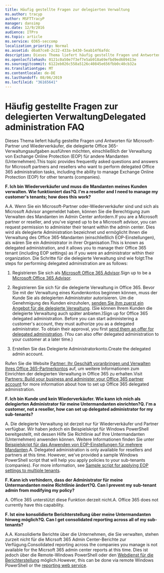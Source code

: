 ```yaml
---
title: Häufig gestellte Fragen zur delegierten Verwaltung
ms.author: tracyp
author: MSFTTracyP
manager: dansimp
ms.date: 12/9/2016
audience: ITPro
ms.topic: article
ms.service: O365-seccomp
localization_priority: Normal
ms.assetid: d6a87ce8-2c22-433a-b430-5eab14f6afdc
description: Dieses Thema liefert häufig gestellte Fragen und Antworten für Microsoft-Partner und Wiederverkäufer, die delegierte Office 365-Verwaltungsaufgaben ausführen möchten, einschließlich der Verwaltung von Exchange Online Protection (EOP) für andere Mandanten (Unternehmen).
ms.openlocfilehash: 0121c0a50e7f3ef7e5ab918a69efbd9ed609413e
ms.sourcegitcommit: 6122eb026c558a5126c40845e656fbb0c40cb32a
ms.translationtype: MT
ms.contentlocale: de-DE
ms.lasthandoff: 08/06/2019
ms.locfileid: "36165641"
---
```

# <a name="delegated-administration-faq"></a><span data-ttu-id="73162-103">Häufig gestellte Fragen zur delegierten Verwaltung</span><span class="sxs-lookup"><span data-stu-id="73162-103">Delegated administration FAQ</span></span>

<span data-ttu-id="73162-104">Dieses Thema liefert häufig gestellte Fragen und Antworten für Microsoft-Partner und Wiederverkäufer, die delegierte Office 365-Verwaltungsaufgaben ausführen möchten, einschließlich der Verwaltung von Exchange Online Protection (EOP) für andere Mandanten (Unternehmen).</span><span class="sxs-lookup"><span data-stu-id="73162-104">This topic provides frequently asked questions and answers for Microsoft partners and resellers who want to perform delegated Office 365 administration tasks, including the ability to manage Exchange Online Protection (EOP) for other tenants (companies).</span></span>
  
 <span data-ttu-id="73162-105">**F. Ich bin Wiederverkäufer und muss die Mandanten meines Kunden verwalten. Wie funktioniert das?**</span><span class="sxs-lookup"><span data-stu-id="73162-105">**Q. I'm a reseller and I need to manage my customer's tenants; how does this work?**</span></span>
  
<span data-ttu-id="73162-106">A.</span><span class="sxs-lookup"><span data-stu-id="73162-106">A.</span></span> <span data-ttu-id="73162-107">Wenn Sie ein Microsoft-Partner oder-Wiederverkäufer sind und sich als Microsoft Advisor angemeldet haben, können Sie die Berechtigung zum Verwalten des Mandanten im Admin Center anfordern.</span><span class="sxs-lookup"><span data-stu-id="73162-107">If you are a Microsoft partner or reseller, and you've signed up to be a Microsoft advisor, you can request permission to administer their tenant within the admin center.</span></span> <span data-ttu-id="73162-108">Dies wird als delegierte Administration bezeichnet und ermöglicht Ihnen die Verwaltung des Office 365-Mandanten (einschließlich EOP-Einstellungen), als wären Sie ein Administrator in ihrer Organisation.</span><span class="sxs-lookup"><span data-stu-id="73162-108">This is known as delegated administration, and it allows you to manage their Office 365 tenant (including EOP settings) as if you were an administrator within their organization.</span></span> <span data-ttu-id="73162-109">Die Schritte für die delegierte Verwaltung sind wie folgt:</span><span class="sxs-lookup"><span data-stu-id="73162-109">The steps for performing delegated administration are as follows:</span></span>
  
1. <span data-ttu-id="73162-110">Registrieren Sie sich als [Microsoft Office 365 Advisor](https://aka.ms/cloudbenefits).</span><span class="sxs-lookup"><span data-stu-id="73162-110">Sign up to be a [Microsoft Office 365 Advisor](https://aka.ms/cloudbenefits).</span></span>
    
2. <span data-ttu-id="73162-p102">Registrieren Sie sich für die delegierte Verwaltung in Office 365. Bevor Sie mit der Verwaltung eines Kundenkontos beginnen können, muss der Kunde Sie als delegierten Administrator autorisieren. Um die Genehmigung des Kunden einzuholen, [senden Sie ihm zuerst ein Angebot für die delegierte Verwaltung](https://go.microsoft.com/fwlink/?LinkId=396829). (Sie können Ihrem Kunden die delegierte Verwaltung auch später anbieten.)</span><span class="sxs-lookup"><span data-stu-id="73162-p102">Sign up for Office 365 delegated administration. Before you can start administering a customer's account, they must authorize you as a delegated administrator. To obtain their approval, you first [send them an offer for delegated administration](https://go.microsoft.com/fwlink/?LinkId=396829). (You can also offer delegated administration to your customer at a later time.)</span></span> 
    
3. <span data-ttu-id="73162-115">Erstellen Sie das Delegierte Administratorkonto.</span><span class="sxs-lookup"><span data-stu-id="73162-115">Create the delegated admin account.</span></span>
    
<span data-ttu-id="73162-116">Rufen Sie die Website [Partner: Ihr Geschäft voranbringen und Verwalten Ihres Office 365-Partnerkontos](https://go.microsoft.com/fwlink/?LinkId=301485) auf, um weitere Informationen zum Einrichten der delegierten Verwaltung in Office 365 zu erhalten.</span><span class="sxs-lookup"><span data-stu-id="73162-116">Visit [Partners: Build your business and administer your Office 365 partner account](https://go.microsoft.com/fwlink/?LinkId=301485) for more information about how to set up Office 365 delegated administration.</span></span> 
  
 <span data-ttu-id="73162-117">**F. Ich bin Kunde und kein Wiederverkäufer. Wie kann ich mich als delegierten Administrator für meine Untermandanten einrichten?**</span><span class="sxs-lookup"><span data-stu-id="73162-117">**Q. I'm a customer, not a reseller, how can set up delegated administrator for my sub-tenants?**</span></span>
  
<span data-ttu-id="73162-p103">A. Die delegierte Verwaltung ist derzeit nur für Wiederverkäufer und Partner verfügbar. Wir haben jedoch ein Beispielskript für Windows PowerShell bereitgestellt, mit dessen Hilfe Sie Richtlinie auf Ihre Untermandanten (Unternehmen) anwenden können. Weitere Informationen finden Sie unter [Beispielskript für das Anwenden von EOP-Einstellungen für mehrere Mandanten](sample-script-for-applying-eop-settings-to-multiple-tenants.md).</span><span class="sxs-lookup"><span data-stu-id="73162-p103">A. Delegated administration is only available for resellers and partners at this time. However, we've provided a sample Windows PowerShell script that will help you apply policies to your sub-tenants (companies). For more information, see [Sample script for applying EOP settings to multiple tenants](sample-script-for-applying-eop-settings-to-multiple-tenants.md).</span></span>
  
 <span data-ttu-id="73162-122">**F. Kann ich verhindern, dass der Administrator für meine Untermandanten meine Richtlinie ändert?**</span><span class="sxs-lookup"><span data-stu-id="73162-122">**Q. Can I prevent my sub-tenant admin from modifying my policy?**</span></span>
  
<span data-ttu-id="73162-p104">A. Office 365 unterstützt diese Funktion derzeit nicht.</span><span class="sxs-lookup"><span data-stu-id="73162-p104">A. Office 365 does not currently have this capability.</span></span>
  
 <span data-ttu-id="73162-125">**F. Ist eine konsolidierte Berichterstellung über meine Untermandanten hinweg möglich?**</span><span class="sxs-lookup"><span data-stu-id="73162-125">**Q. Can I get consolidated reporting across all of my sub-tenants?**</span></span>
  
<span data-ttu-id="73162-126">A.</span><span class="sxs-lookup"><span data-stu-id="73162-126">A.</span></span> <span data-ttu-id="73162-127">Konsolidierte Berichte über die Unternehmen, die Sie verwalten, stehen zurzeit nicht für die Micrsoft 365 Admin Center-Berichte zur Verfügung.</span><span class="sxs-lookup"><span data-stu-id="73162-127">Consolidated reporting across the companies you manage is not available for the Micrsoft 365 admin center reports at this time.</span></span> <span data-ttu-id="73162-128">Dies ist jedoch über die Remote-Windows PowerShell oder den [Webdienst für die Berichterstellung](https://go.microsoft.com/fwlink/?LinkId=279926) möglich.</span><span class="sxs-lookup"><span data-stu-id="73162-128">However, this can be done via remote Windows PowerShell or the [reporting web service](https://go.microsoft.com/fwlink/?LinkId=279926).</span></span> 
  

